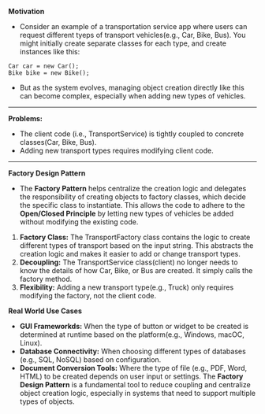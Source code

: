 **Motivation**
- Consider an example of a transportation service app where users can request different tyeps of transport vehicles(e.g., Car, Bike, Bus). You might initially create separate classes for each type, and create instances like this:
<pre><code>Car car = new Car();
Bike bike = new Bike();</code></pre>
- But as the system evolves, managing object creation directly like this can become complex, especially when adding new types of vehicles.

****
**Problems:**

- The client code (i.e., TransportService) is tightly coupled to concrete classes(Car, Bike, Bus).
- Adding new transport types requires modifying client code.

****
**Factory Design Pattern**
- The **Factory Pattern** helps centralize the creation logic and delegates the responsibility of creating objects to factory classes, which decide the specific class to instantiate. This allows the code to adhere to the **Open/Closed Principle** by letting new types of vehicles be added without modifying the existing code.
1. **Factory Class:** The TransportFactory class contains the logic to create different types of transport based on the input string. This abstracts the creation logic and makes it easier to add or change transport types.
2. **Decoupling:** The TransportService class(client) no longer needs to know the details of how Car, Bike, or Bus are created. It simply calls the factory method.
3. **Flexibility:** Adding a new transport type(e.g., Truck) only requires modifying the factory, not the client code.

**Real World Use Cases**
- **GUI Frameworkds:** When the type of button or widget to be created is determined at runtime based on the platform(e.g., Windows, macOC, Linux).
- **Database Connectivity:** When choosing different types of databases (e.g., SQL, NoSQL) based on configuration.
- **Document Conversion Tools:** Where the type of file (e.g., PDF, Word, HTML) to be created depends on user input or settings. 
The **Factory Design Pattern** is a fundamental tool to reduce coupling and centralize object creation logic, especially in systems that need to support multiple types of objects.